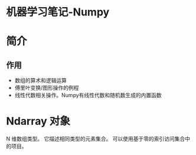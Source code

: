 # 机器学习笔记-Numpy

# 简介 #

## 作用 ##
- 数组的算术和逻辑运算
- 傅里叶变换/图形操作的例程
- 线性代数相关操作。Numpy有线性代数和随机数生成的内置函数

# Ndarray 对象 #

N 维数组类型。 它描述相同类型的元素集合。 可以使用基于零的索引访问集合中的项目。

